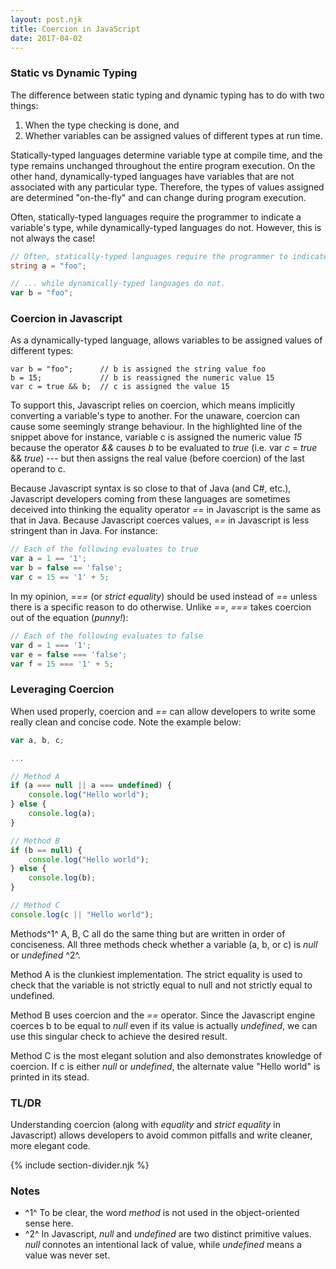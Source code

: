 ```yaml
---
layout: post.njk
title: Coercion in JavaScript
date: 2017-04-02
---
```


### Static vs Dynamic Typing

The difference between static typing and dynamic typing has to do with two things:

1. When the type checking is done, and
2. Whether variables can be assigned values of different types at run time.

Statically-typed languages determine variable type at compile time, and the type remains unchanged throughout the entire program execution. On the other hand, dynamically-typed languages have variables that are not associated with any particular type. Therefore, the types of values assigned are determined "on-the-fly" and can change during program execution.

Often, statically-typed languages require the programmer to indicate a variable's type, while dynamically-typed languages do not. However, this is not always the case!

```csharp
// Often, statically-typed languages require the programmer to indicate a variable's type...
string a = "foo";
```

```javascript
// ... while dynamically-typed languages do not.
var b = "foo";
```

### Coercion in Javascript

As a dynamically-typed language, allows variables to be assigned values of different types:

```javascript/2
var b = "foo";      // b is assigned the string value foo
b = 15;             // b is reassigned the numeric value 15
var c = true && b;  // c is assigned the value 15
```

To support this, Javascript relies on coercion, which means implicitly converting a variable's type to another. For the unaware, coercion can cause some seemingly strange behaviour. In the highlighted line of the snippet above for instance, variable c is assigned the numeric value *15* because the operator *&&* causes *b* to be evaluated to *true* (i.e. var *c* = *true* && *true*) --- but then assigns the real value (before coercion) of the last operand to c.

Because Javascript syntax is so close to that of Java (and C#, etc.), Javascript developers coming from these languages are sometimes deceived into thinking the equality operator *==* in Javascript is the same as that in Java. Because Javascript coerces values, *==* in Javascript is less stringent than in Java. For instance:

```javascript
// Each of the following evaluates to true
var a = 1 == '1';
var b = false == 'false';
var c = 15 == '1' + 5;
```

In my opinion, *===* (or *strict equality*) should be used instead of *==* unless there is a specific reason to do otherwise. Unlike *==*, *===* takes coercion out of the equation (*punny!*):

```javascript
// Each of the following evaluates to false
var d = 1 === '1';
var e = false === 'false';
var f = 15 === '1' + 5;
```

### Leveraging Coercion

When used properly, coercion and *==* can allow developers to write some really clean and concise code. Note the example below:

```javascript
var a, b, c;

...

// Method A
if (a === null || a === undefined) {
    console.log("Hello world");
} else {
    console.log(a);
}

// Method B
if (b == null) {
    console.log("Hello world");
} else {
    console.log(b);
}

// Method C
console.log(c || "Hello world");
```

Methods^1^ A, B, C all do the same thing but are written in order of conciseness. All three methods check whether a variable (a, b, or c) is *null* or *undefined* ^2^.

Method A is the clunkiest implementation. The strict equality is used to check that the variable is not strictly equal to null and not strictly equal to undefined.

Method B uses coercion and the *==* operator. Since the Javascript engine coerces b to be equal to *null* even if its value is actually *undefined*, we can use this singular check to achieve the desired result.

Method C is the most elegant solution and also demonstrates knowledge of coercion. If c is either *null* or *undefined*, the alternate value "Hello world" is printed in its stead.

### TL/DR

Understanding coercion (along with *equality* and *strict equality* in Javascript) allows developers to avoid common pitfalls and write cleaner, more elegant code.

{% include section-divider.njk %}

### Notes

- ^1^ To be clear, the word *method* is not used in the object-oriented sense here.
- ^2^ In Javascript, *null* and *undefined* are two distinct primitive values. *null* connotes an intentional lack of value, while *undefined* means a value was never set.